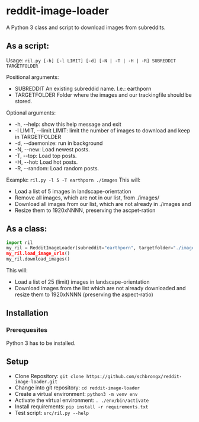 # reddit-image-loader
A Python 3 class and script to download images from subreddits.

## As a script: ##
Usage: `ril.py [-h] [-l LIMIT] [-d] [-N | -T | -H | -R] SUBREDDIT TARGETFOLDER`

Positional arguments:
* SUBREDDIT             An existing subreddid name. I.e.: earthporn
* TARGETFOLDER          Folder where the images and our trackingfile should be
                        stored.

Optional arguments:
* -h, --help: show this help message and exit
* -l LIMIT, --limit LIMIT: limit the number of images to download and keep in TARGETFOLDER
* -d, --daemonize: run in background
* -N, --new: Load newest posts.
* -T, --top: Load top posts.
* -H, --hot: Load hot posts.
* -R, --random: Load random posts.

Example:
`ril.py -l 5 -T earthporn ./images`
This will:
* Load a list of 5 images in landscape-orientation
* Remove all images, which are not in our list, from ./images/
* Download all images from our list, which are not already in ./images and
* Resize them to 1920xNNNN, preserving the ascpet-ration

## As a class: ##
```python
import ril
my_ril = RedditImageLoader(subreddit="earthporn", targetfolder="./images" limit=25 flair=new orientation=landscape"
my_ril.load_image_urls()
my_ril.download_images()
```
This will:
* Load a list of 25 (limit) images in landscape-orientation
* Download images from the list which are not already downloaded and resize them to 1920xNNNN (preserving the
aspect-ratio)

## Installation ##
### Prerequesites ###
Python 3 has to be installed.
## Setup ##
* Clone Repository: `git clone https://github.com/schbrongx/reddit-image-loader.git`
* Change into git repository: `cd reddit-image-loader`
* Create a virtual environment: `python3 -m venv env`
* Activate the virtual environment: `. ./env/bin/activate`
* Install requirements: `pip install -r requirements.txt`
* Test script: `src/ril.py --help`
